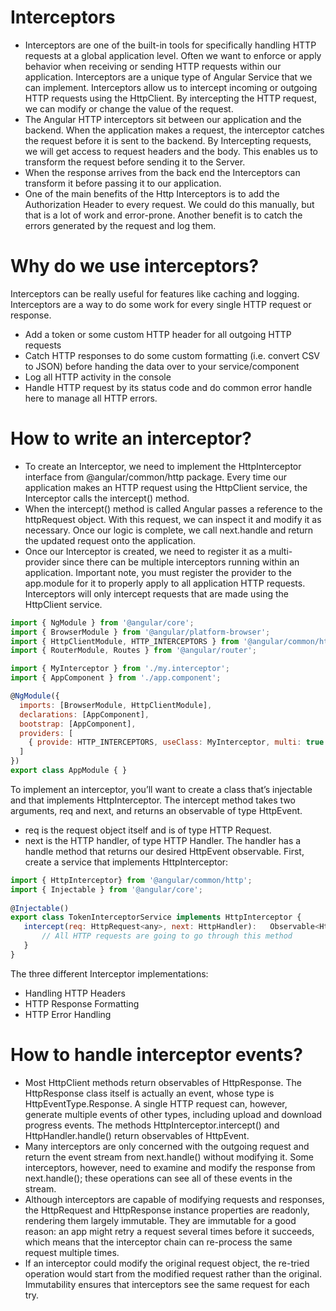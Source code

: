 <!-- What is interceptor?
How to write an interceptor?
How to handle interceptor events?
Explain with syntax/example -->

# Interceptors

* Interceptors are one of the built-in tools for specifically handling HTTP requests at a global application level. Often we want to enforce or apply behavior when receiving or sending HTTP requests within our application. Interceptors are a unique type of Angular Service that we can implement. Interceptors allow us to intercept incoming or outgoing HTTP requests using the HttpClient. By intercepting the HTTP request, we can modify or change the value of the request.
* The Angular HTTP interceptors sit between our application and the backend. When the application makes a request, the interceptor catches the request before it is sent to the backend. By Intercepting requests, we will get access to request headers and the body. This enables us to transform the request before sending it to the Server. 
* When the response arrives from the back end the Interceptors can transform it before passing it to our application.
* One of the main benefits of the Http Interceptors is to add the Authorization Header to every request. We could do this manually, but that is a lot of work and error-prone. Another benefit is to catch the errors generated by the request and log them.

# Why do we use interceptors?

Interceptors can be really useful for features like caching and logging. Interceptors are a way to do some work for every single HTTP request or response.
* Add a token or some custom HTTP header for all outgoing HTTP requests
* Catch HTTP responses to do some custom formatting (i.e. convert CSV to JSON) before handing the data over to your service/component
* Log all HTTP activity in the console
* Handle HTTP request by its status code and do common error handle here to manage all HTTP errors.

# How to write an interceptor?
* To create an Interceptor, we need to implement the HttpInterceptor interface from @angular/common/http package. Every time our application makes an HTTP request using the HttpClient service, the Interceptor calls the intercept() method.
* When the intercept() method is called Angular passes a reference to the httpRequest object. With this request, we can inspect it and modify it as necessary. Once our logic is complete, we call next.handle and return the updated request onto the application.
* Once our Interceptor is created, we need to register it as a multi-provider since there can be multiple interceptors running within an application. Important note, you must register the provider to the app.module for it to properly apply to all application HTTP requests. Interceptors will only intercept requests that are made using the HttpClient service.

```javascript 
import { NgModule } from '@angular/core';
import { BrowserModule } from '@angular/platform-browser';
import { HttpClientModule, HTTP_INTERCEPTORS } from '@angular/common/http';
import { RouterModule, Routes } from '@angular/router';

import { MyInterceptor } from './my.interceptor';
import { AppComponent } from './app.component';

@NgModule({
  imports: [BrowserModule, HttpClientModule],
  declarations: [AppComponent],
  bootstrap: [AppComponent],
  providers: [
    { provide: HTTP_INTERCEPTORS, useClass: MyInterceptor, multi: true }
  ]
})
export class AppModule { }
```
To implement an interceptor, you’ll want to create a class that’s injectable and that implements HttpInterceptor. The intercept method takes two arguments, req and next, and returns an observable of type HttpEvent.
* req is the request object itself and is of type HTTP Request.
* next is the HTTP handler, of type HTTP Handler. The handler has a handle method that returns our desired HttpEvent observable.
First, create a service that implements HttpInterceptor:
```javascript
import { HttpInterceptor} from '@angular/common/http';
import { Injectable } from '@angular/core';
 
@Injectable()
export class TokenInterceptorService implements HttpInterceptor {
   intercept(req: HttpRequest<any>, next: HttpHandler):   Observable<HttpEvent<any>> {
       // All HTTP requests are going to go through this method
   }
}
```

The three different Interceptor implementations:
* Handling HTTP Headers
* HTTP Response Formatting
* HTTP Error Handling

# How to handle interceptor events?
* Most HttpClient methods return observables of HttpResponse<any>. The HttpResponse class itself is actually an event, whose type is HttpEventType.Response. A single HTTP request can, however, generate multiple events of other types, including upload and download progress events. The methods HttpInterceptor.intercept() and HttpHandler.handle() return observables of HttpEvent<any>.
* Many interceptors are only concerned with the outgoing request and return the event stream from next.handle() without modifying it. Some interceptors, however, need to examine and modify the response from next.handle(); these operations can see all of these events in the stream.
* Although interceptors are capable of modifying requests and responses, the HttpRequest and HttpResponse instance properties are readonly, rendering them largely immutable. They are immutable for a good reason: an app might retry a request several times before it succeeds, which means that the interceptor chain can re-process the same request multiple times. 
* If an interceptor could modify the original request object, the re-tried operation would start from the modified request rather than the original. Immutability ensures that interceptors see the same request for each try.
